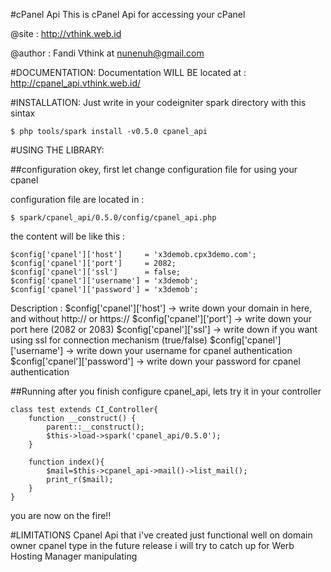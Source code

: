 #cPanel Api
This is cPanel Api for accessing your cPanel

@site 	: http://vthink.web.id

@author	: Fandi Vthink at nunenuh@gmail.com


#DOCUMENTATION:
Documentation WILL BE located at :
http://cpanel_api.vthink.web.id/

#INSTALLATION:
Just write in your codeigniter spark directory with this sintax

	$ php tools/spark install -v0.5.0 cpanel_api



#USING THE LIBRARY:

##configuration
okey, first let change configuration file for using your cpanel

configuration file are located in : 
  
	$ spark/cpanel_api/0.5.0/config/cpanel_api.php

the content will be like this :

	$config['cpanel']['host']     = 'x3demob.cpx3demo.com';
	$config['cpanel']['port']     = 2082;
	$config['cpanel']['ssl']      = false;
	$config['cpanel']['username'] = 'x3demob';
	$config['cpanel']['password'] = 'x3demob';

Description :
	$config['cpanel']['host'] 	-> write down your domain in here, and without http:// or https://
	$config['cpanel']['port'] 	-> write down your port here (2082 or 2083)
	$config['cpanel']['ssl']  	-> write down if you want using ssl for connection mechanism (true/false)
	$config['cpanel']['username'] 	-> write down your username for cpanel authentication
	$config['cpanel']['password'] 	-> write down your password for cpanel authentication


##Running
after you finish configure cpanel_api, lets try it in your controller

	class test extends CI_Controller{
	    function __construct() {
			parent::__construct();
			$this->load->spark('cpanel_api/0.5.0');
	    }
	    
	    function index(){
			$mail=$this->cpanel_api->mail()->list_mail();
			print_r($mail);
	    }
	}

you are now on the fire!!


#LIMITATIONS
Cpanel Api that i've created just functional well on domain owner cpanel type
in the future release i will try to catch up for Werb Hosting Manager manipulating

